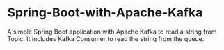 # Spring-Boot-with-Apache-Kafka

A simple Spring Boot application with Apache Kafka to read a string from Topic. It includes Kafka Consumer to read the string from the queue. 
